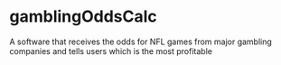 # gamblingOddsCalc
A software that receives the odds for NFL games from major gambling companies and tells users which is the most profitable

